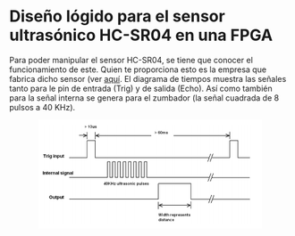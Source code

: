 # Diseño lógido para el sensor ultrasónico HC-SR04 en una FPGA
Para poder manipular el sensor HC-SR04, se tiene que conocer el funcionamiento de este. Quien te proporciona esto es la empresa que fabrica dicho sensor (ver [aquí](https://cdn.sparkfun.com/datasheets/Sensors/Proximity/HCSR04.pdf). El diagrama de tiempos muestra las señales tanto para le pin de entrada (Trig) y de salida (Echo). Así como también para la señal interna se genera para el zumbador (la señal cuadrada de 8 pulsos a 40 KHz). 
<center><img src="timing_diagram.png" alt="timing_diagram" width="400"/></center>
